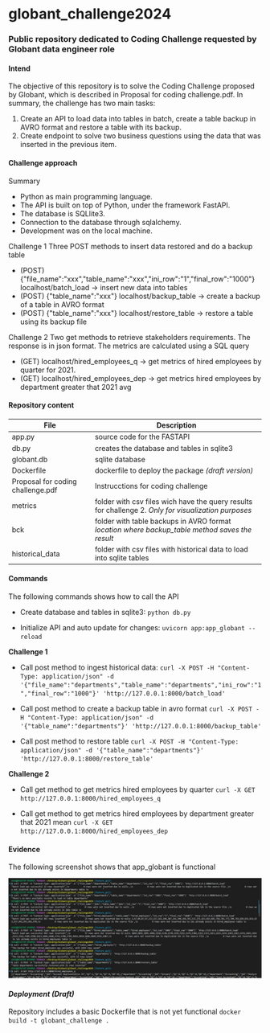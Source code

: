 # globant_challenge2024
### Public repository dedicated to Coding Challenge requested by Globant data engineer role

#### Intend
The objective of this repository is to solve the Coding Challenge proposed by Globant, which is described in Proposal for coding challenge.pdf. In summary, the challenge has two main tasks:

1. Create an API to load data into tables in batch, create a table backup in AVRO format and restore a table with its backup.
2. Create endpoint to solve two business questions using the data that was inserted in the previous item.

#### Challenge approach
Summary
* Python as main programming language.
* The API is built on top of Python, under the framework FastAPI. 
* The database is SQLlite3. 
* Connection to the database through sqlalchemy.
* Development was on the local machine.

Challenge 1
Three POST methods to insert data restored and do a backup table
* (POST) {"file_name":"xxx","table_name":"xxx","ini_row":"1","final_row":"1000"} localhost/batch_load -> insert new data into tables
* (POST) {"table_name":"xxx"} localhost/backup_table -> create a backup of a table in AVRO format
* (POST) {"table_name":"xxx"} localhost/restore_table -> restore a table using its backup file

Challenge 2
Two get methods to retrieve stakeholders requirements. The response is in json format. The metrics are calculated using a SQL query
* (GET)  localhost/hired_employees_q -> get metrics of hired employees by quarter for 2021. 
* (GET)  localhost/hired_employees_dep -> get metrics hired employees by department greater that 2021 avg

#### Repository content

| File |  Description |
| ------------- | -------------|
| app.py| source code for the FASTAPI |
| db.py| creates the database and tables in sqlite3|
| globant.db | sqlite database |
| Dockerfile | dockerfile to deploy the package *(draft version)* |
| Proposal for coding challenge.pdf |  Instrucctions for coding challenge |
| metrics | folder with csv files wich have the query results for challenge 2. *Only for visualization purposes* |
| bck| folder with table backups in AVRO format *location where backup_table method saves the result* |
| historical_data |  folder with csv files with historical data to load into sqlite tables |


#### Commands 
The following commands shows how to call the API

- Create database and tables in sqlite3: 
`python db.py`

- Initialize API and auto update for changes: 
`uvicorn app:app_globant --reload`

**Challenge 1**
- Call post method to ingest historical data: 
`curl -X POST -H "Content-Type: application/json" -d '{"file_name":"departments","table_name":"departments","ini_row":"1","final_row":"1000"}' 'http://127.0.0.1:8000/batch_load'` 

- Call post method to create a backup table in avro format
`curl -X POST -H "Content-Type: application/json" -d '{"table_name":"departments"}' 'http://127.0.0.1:8000/backup_table'` 

- Call post method to restore table
`curl -X POST -H "Content-Type: application/json" -d '{"table_name":"departments"}' 'http://127.0.0.1:8000/restore_table'` 

**Challenge 2**
- Call get method to get metrics hired employees by quarter
`curl -X GET http://127.0.0.1:8000/hired_employees_q` 

- Call get method to get metrics hired employees by department greater that 2021 mean
`curl -X GET http://127.0.0.1:8000/hired_employees_dep` 

#### Evidence
The following screenshot shows that app_globant is functional

![alt text](Globant_API_Challenge_execution_P1.jpg)

#### *Deployment (Draft)*
Repository includes a basic Dockerfile that is not yet functional 
`docker build -t globant_challenge .` 
